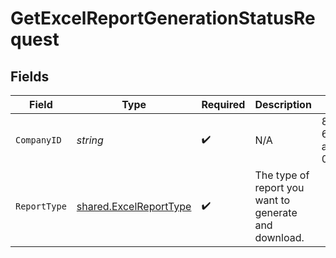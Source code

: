 # GetExcelReportGenerationStatusRequest


## Fields

| Field                                                            | Type                                                             | Required                                                         | Description                                                      | Example                                                          |
| ---------------------------------------------------------------- | ---------------------------------------------------------------- | ---------------------------------------------------------------- | ---------------------------------------------------------------- | ---------------------------------------------------------------- |
| `CompanyID`                                                      | *string*                                                         | :heavy_check_mark:                                               | N/A                                                              | 8a210b68-6988-11ed-a1eb-0242ac120002                             |
| `ReportType`                                                     | [shared.ExcelReportType](../../models/shared/excelreporttype.md) | :heavy_check_mark:                                               | The type of report you want to generate and download.            |                                                                  |